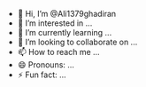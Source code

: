 - 👋 Hi, I’m @Ali1379ghadiran
- 👀 I’m interested in ...
- 🌱 I’m currently learning ...
- 💞️ I’m looking to collaborate on ...
- 📫 How to reach me ...
- 😄 Pronouns: ...
- ⚡ Fun fact: ...

<!---
Ali1379ghadiran/Ali1379ghadiran is a ✨ special ✨ repository because its `README.md` (this file) appears on your GitHub profile.
You can click the Preview link to take a look at your changes.
--->
